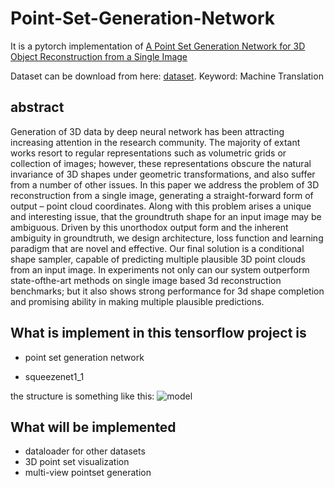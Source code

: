 # Point-Set-Generation-Network

It is a pytorch implementation of [A Point Set Generation Network for 3D Object Reconstruction from a Single Image ][1]

Dataset can be download from here: [dataset](http://web.stanford.edu/~ericyi/project_page/part_annotation/index.html). 
Keyword: Machine Translation

## abstract 
Generation of 3D data by deep neural network has been attracting increasing attention in the research community. The majority of extant works resort to regular
representations such as volumetric grids or collection of images; however, these representations obscure the natural invariance of 3D shapes under geometric transformations, and also suffer from a number of other issues. In this paper we address the problem of 3D reconstruction from a single image, generating a straight-forward form of output – point cloud coordinates. Along with this problem arises a unique and interesting issue, that the groundtruth shape for an input image may be ambiguous. Driven by this unorthodox output form and the inherent ambiguity in groundtruth, we design architecture, loss function and learning paradigm that are novel and effective. Our final solution is a conditional shape sampler, capable of predicting multiple plausible 3D point clouds from an input image. In experiments not only can our system outperform state-ofthe-art methods on single image based 3d reconstruction benchmarks; but it also shows strong performance for 3d shape completion and promising ability in making multiple plausible predictions.

## What is implement in this tensorflow project is

- point set generation network

- squeezenet1_1


the structure is something like this:
![model](https://user-images.githubusercontent.com/10870023/31383934-ba9a5a70-ad71-11e7-8826-018c3d6a5216.png)


## What will be implemented

- dataloader for other datasets
- 3D point set visualization
- multi-view pointset generation


[1]: http://ai.stanford.edu/~haosu/papers/SI2PC_arxiv_submit.pdf




